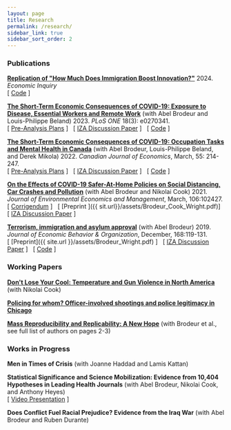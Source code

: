```yaml
---
layout: page
title: Research
permalink: /research/
sidebar_link: true
sidebar_sort_order: 2
---
```



### Publications
[**Replication of "How Much Does Immigration Boost Innovation?"**]( https://doi.org/10.1111/ecin.13230) 2024\. *Economic Inquiry*  \
[ [Code](http://doi.org/10.3886/E199004V2) ]

[**The Short-Term Economic Consequences of COVID-19: Exposure to Disease, Essential Workers and Remote Work**](https://doi.org/10.1371/journal.pone.0270341) (with Abel Brodeur and Louis-Philippe Beland)
2023\. *PLoS ONE* 18(3): e0270341. \
 [ [Pre-Analysis Plans](https://osf.io/c28t5/) ] &nbsp; [ [IZA Discussion Paper](http://ftp.iza.org/dp13159.pdf) ] &nbsp; [ [Code](https://osf.io/c28t5/) ]

[**The Short-Term Economic Consequences of COVID-19: Occupation Tasks and Mental Health in Canada**](https://doi.org/10.1111/caje.12543) (with Abel Brodeur, Louis-Philippe Beland, and Derek Mikola)
2022\. *Canadian Journal of Economics*, March, 55: 214-247. \
[ [Pre-Analysis Plans](https://osf.io/7gujs/) ] &nbsp; [ [IZA Discussion Paper](http://ftp.iza.org/dp13254.pdf) ] &nbsp; [ [Code](https://doi.org/10.5683/SP3/M4H6WC) ]

[**On the Effects of COVID-19 Safer-At-Home Policies on Social Distancing, Car Crashes and Pollution**](https://www.sciencedirect.com/science/article/pii/S0095069621000103) (with Abel Brodeur and Nikolai Cook)
2021\. *Journal of Environmental Economics and Management*, March, 106:102427. \
[ [Corrigendum]({{site.url}}/assets/JEEM_Corrigendum.pdf) ] &nbsp; [ [Preprint ]({{ sit.url}}/assets/Brodeur_Cook_Wright.pdf)] &nbsp; [ [IZA Discussion Paper](http://ftp.iza.org/dp13255.pdf) ]

[**Terrorism, immigration and asylum approval**](https://www.sciencedirect.com/science/article/pii/S0167268119303099) (with Abel Brodeur)
2019\. *Journal of Economic Behavior & Organization*, December, 168:119-131. \
[ [Preprint]({{ site.url }}/assets/Brodeur_Wright.pdf) ] &nbsp; [ [IZA Discussion Paper](http://ftp.iza.org/dp12635.pdf) ] &nbsp; [ [Code](https://github.com/taylorjwright/terrorism_immigration_asylum) ]

### Working Papers
[**Don't Lose Your Cool: Temperature and Gun Violence in North America**](https://lcerpa.org/files/LCERPA_2024_4.pdf) (with Nikolai Cook)

[**Policing for whom? Officer-involved shootings and police legitimacy in Chicago**]({{site.url}}/assets/wright_jmp.pdf)

[**Mass Reproducibility and Replicability: A New Hope**](https://www.econstor.eu/bitstream/10419/289437/1/I4R-DP107.pdf) (with Brodeur et al., see full list of authors on pages 2-3)

### Works in Progress
**Men in Times of Crisis** (with Joanne Haddad and Lamis Kattan)

**Statistical Significance and Science Mobilization: Evidence from 10,404 Hypotheses in Leading Health Journals** (with Abel Brodeur, Nikolai Cook, and Anthony Heyes) \
[ [Video Presentation](https://www.youtube.com/watch?v=TkG2mOSrFGk) ]

**Does Conflict Fuel Racial Prejudice? Evidence from the Iraq War** (with Abel Brodeur and Ruben Durante)
